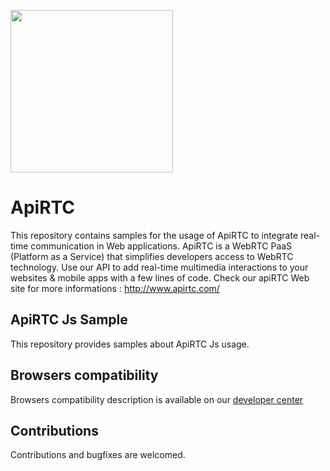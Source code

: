 
<a href="https://www.apirtc.com"><img src="https://apirtc.com/wp-content/uploads/2018/09/ApiRTC_relook_branding_v01.png" width="260"></a>


# ApiRTC
This repository contains samples for the usage of ApiRTC to integrate real-time communication in Web applications.
ApiRTC is a WebRTC PaaS (Platform as a Service) that simplifies developers access to WebRTC technology.
Use our API to add real-time multimedia interactions to your websites & mobile apps with a few lines of code.
Check our apiRTC Web site for more informations : http://www.apirtc.com/

## ApiRTC Js Sample
This repository provides samples about ApiRTC Js usage.

## Browsers compatibility
Browsers compatibility description is available on our [developer center](https://dev.apirtc.com/compatibility/index)

## Contributions
Contributions and bugfixes are welcomed.
